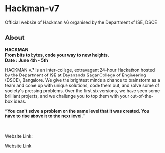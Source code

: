 # Hackman-v7
Official website of Hackman V6 organised by the Department of ISE, DSCE


## About

**HACKMAN** <br />
**From bits to bytes, code your way to new heights.** <br />
**Date : June 4th - 5th**



HACKMAN v.7 is an inter-college, extravagant 24-hour Hackathon hosted by the Department of ISE at Dayananda Sagar College of Engineering (DSCE), Bangalore. We give the brightest minds a chance to brainstorm as a team and come up with unique solutions, code them out, and solve some of society's pressing problems. Over the first six versions, we have seen some brilliant projects, and we challenge you to top them with your out-of-the-box ideas.


**“You can't solve a problem on the same level that it was created. You have to rise above it to the next level.”**


<br />
<br />
Website Link:


[Website Link](https://www.hackman.in)